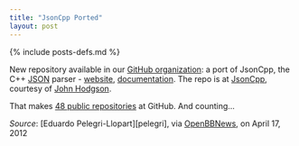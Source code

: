 ```yaml
---
title: "JsonCpp Ported"
layout: post
---
```

{% include posts-defs.md %}

New repository available in our [GitHub organization](http://github.com/blackberry): a port of
JsonCpp, the C++ [JSON](http://json.org/) parser -
[website](http://sourceforge.net/projects/jsoncpp/),
[documentation](http://jsoncpp.sourceforge.net/).
The repo is at
[JsonCpp](https://github.com/blackberry/JsonCpp),
courtesy of
[John Hodgson](https://github.com/johodgson).

That makes [48 public repositories](https://github.com/blackberry) at GitHub.  And counting...

_Source_: [Eduardo Pelegri-Llopart][pelegri], via [OpenBBNews](http://openbbnews.wordpress.com/2012/04/17/jsoncpp/), on April 17, 2012  

